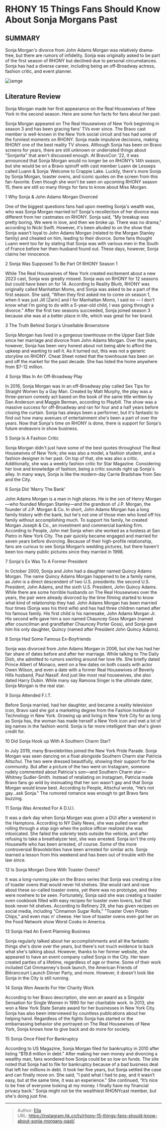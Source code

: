# RHONY 15 Things Fans Should Know About Sonja Morgans Past


## SUMMARY 


 Sonja Morgan&#39;s divorce from John Adams Morgan was relatively drama-free, but there are rumors of infidelity. 
 Sonja was originally asked to be part of the first season of RHONY but declined due to personal circumstances. 
 Sonja has had a diverse career, including being an off-Broadway actress, fashion critic, and event planner. 

![iamge](https://static1.srcdn.com/wordpress/wp-content/uploads/2020/06/Things-Fans-Should-Know-About-Sonja-Morgan.jpg)

## Literature Review
Sonja Morgan made her first appearance on the Real Housewives of New York in the second season. Here are some fun facts for fans about her past.




Sonja Morgan appeared on The Real Housewives of New York beginning in season 3 and has been gracing fans’ TVs ever since. The Bravo cast member is well-known in the New York social circuit and has had some of the funniest moments on RHONY. Sonja made impulsive decisions, making RHONY one of the best reality TV shows. Although Sonja has been on Bravo screens for years, there are still unknown or underrated things about &#34;Sonjarita&#34; that aren&#39;t discussed enough.
At BravoCon ’22, it was announced that Sonja Morgan would no longer be on RHONY’s 14th season, but she would be on a Bravo spinoff with cast member Luann de Lesseps called Luann &amp; Sonja: Welcome to Crappie Lake. Luckily, there&#39;s more Sonja by Sonja Morgan, toaster ovens, and iconic quotes on the screen from this fan-favorite. Even though she won&#39;t be seen on upcoming RHONY season 15, there are still so many things for fans to know about Miss Morgan.









 








 1  Why Sonja &amp; John Adams Morgan Divorced 


 







One of the biggest questions fans had upon meeting Sonja&#39;s wealth was, who was Sonja Morgan married to? Sonja&#39;s recollection of her divorce was different from her castmates on RHONY. Sonja said, &#34;My breakup was pretty boring. We were in love, and then we broke up. There was no drama,&#34; according to Nicki Swift.
However, it&#39;s been alluded to on the show that Sonja wasn&#39;t loyal to John Adams Morgan (related to the Morgan Stanley family) and cheated on him, leading to their divorce. Some fans thought Luann went too far by stating that Sonja was with various men in the South of France before her then-husband found out. These days, however, Sonja claims her innocence.





 2  Sonja Was Supposed To Be Part Of RHONY Season 1 


 







While The Real Housewives of New York created excitement about a new 2023 cast, Sonja was greatly missed. Sonja was on RHONY for 12 seasons but could have been on for 14. According to Reality Blurb, RHONY was originally called Manhattan Moms, and Sonja was asked to be a part of the first season. She said, “When they first asked me to come on season 1, when it was just Jill [Zarin] and I for Manhattan Moms, I said no — I don’t know what I’m going to do with a 5-year-old child, I was going through a divorce.” After the first two seasons succeeded, Sonja joined season 3 because she was at a better place in life, which was great for her brand.





 3  The Truth Behind Sonja&#39;s Unsellable Brownstone 
        

Sonja Morgan has lived in a gorgeous townhouse on the Upper East Side since her marriage and divorce from John Adams Morgan. Over the years, however, Sonja has been very honest about not being able to afford the upkeep and wanting to sell it. As it turned out, this was not a generic storyline on RHONY. Cheat Sheet noted that the townhouse has been on and off the market for the past decade. She has listed the home anywhere from $7-12 million.





 4  Sonja Was In An Off-Broadway Play 
        

In 2016, Sonja Morgan was in an off-Broadway play called Sex Tips for Straight Women by a Gay Man. Created by Matt Murphy, the play was a three-person comedy act based on the book of the same title written by Dan Anderson and Maggie Berman, according to Playbill. The show was a massive success for off-Broadway and ran for four and a half years before closing the curtain. Sonja has always been a performer, but it&#39;s fantastic to find out how many avenues of entertainment she&#39;s been a part of over the years. Now that Sonja&#39;s time on RHONY is done, there is support for Sonja&#39;s future endeavors in show business.





 5  Sonja Is A Fashion Critic 
        

Sonja Morgan didn&#39;t just have some of the best quotes throughout The Real Housewives of New York; she was also a model, a fashion student, and a fashion designer in her past. On top of that, she was also a critic. Additionally, she was a weekly fashion critic for Star Magazine. Considering her love and knowledge of fashion, being a critic sounds right up Sonja&#39;s alley. In many ways, Sonja is like the modern-day Carrie Bradshaw from Sex and the City.





 6  Sonja Did &#39;Marry The Bank&#39; 


 







John Adams Morgan is a man in high places. He is the son of Henry Morgan—who founded Morgan Stanley—and the grandson of J.P. Morgan, the founder of J.P. Morgan &amp; Co. In short, John Adams Morgan has a long family history with the bank, but he&#39;s not one of those men who lived off his family without accomplishing much. To support his family, he created Morgan Joseph &amp; Co., an investment and commercial banking firm.
According to People, John met Sonja when she worked as a hostess at San Pietro in New York City. The pair quickly became engaged and married for seven years before divorcing. Because of their high-profile relationship, fans are curious to see Sonja Morgan’s wedding pictures, but there haven&#39;t been too many public pictures since they married in 1998.





 7  Sonja&#39;s Ex Was   To A Former President 
        

In October 2000, Sonja and John had a daughter named Quincy Adams Morgan. The name Quincy Adams Morgan happened to be a family name, as John is a direct descendent of two U.S. presidents: the second U.S. President, John Adams, and the sixth U.S. President, John Quincy Adams.
While there are some horrible husbands on The Real Housewives over the years, the pair were already divorced by the time filming started to know what kind of relationship they had. John Adams Morgan has been married four times (Sonja was his third wife) and has had three children named after his famous family. His first child is his namesake, John Adams Morgan Jr. His second wife gave him a son named Chauncey Goss Morgan (named after councilman and grandfather Chauncey Porter Goss), and Sonja gave him his only daughter, Quincy (named after President John Quincy Adams).





 8  Sonja Had Some Famous Ex-Boyfriends 
        

Sonja was divorced from John Adams Morgan in 2006, but she has had her fair share of dates before and after her marriage. While talking to The Daily Dish, she admitted to rumors swirling around her love life. She briefly dated Prince Albert of Monaco, went on a few dates on both coasts with actor Owen Wilson, and even a date with a former Real Housewives of Beverly Hills husband, Paul Nassif. And just like most real housewives, she also dated Harry Dubin. While many say Ramona Singer is the ultimate dater, Sonja Morgan is the real star.





 9  Sonja Attended F.I.T. 
        

Before Sonja married, had her daughter, and became a reality television icon, Bravo said she got a marketing degree from the Fashion Institute of Technology in New York. Growing up and living in New York City for as long as Sonja has, the woman has made herself a New York icon and met a lot of big names in the fashion world. Sonja is far more intelligent than she&#39;s given credit for.





 10  Did Sonja Hook up With A Southern Charm Star? 
        

In July 2019, many Bravolebrities joined the New York Pride Parade. Sonja Morgan was seen dancing on a float alongside Southern Charm star Patricia Altschul. The two were dressed beautifully, showing their support for the community. But after a picture of the two went on Instagram, someone rudely commented about Patricia&#39;s son—and Southern Charm star—Whitney Sudler-Smith. Instead of retaliating on Instagram, Patricia made Bravo fans go wild by insinuating that her son wasn&#39;t gay and that Sonja Morgan would know best. According to People, Altschul wrote, “He’s not gay…ask Sonja.&#34; The rumored romance was enough to get Bravo fans buzzing.





 11  Sonja Was Arrested For A D.U.I. 
        

It was a dark day when Sonja Morgan was given a DUI after a weekend in the Hamptons. According to NY Daily News, she was pulled over after rolling through a stop sign when the police officer realized she was intoxicated. She failed the sobriety tests outside the vehicle, and after refusing to take a breathalyzer test, she was arrested. Sonja isn&#39;t the only Housewife who has been arrested, of course. Some of the more controversial Bravolebrities have been arrested for similar acts. Sonja learned a lesson from this weekend and has been out of trouble with the law since.





 12  Is Sonja Morgan Done With Toaster Ovens? 
        

It was a long-running joke on the Bravo series that Sonja was creating a line of toaster ovens that would never hit shelves. She would rant and rave about these so-called toaster ovens, yet there was no prototype, and they were nowhere to be seen. Fortunately, Sonja said she was creating a toaster oven cookbook filled with easy recipes for toaster oven lovers, but that book never hit shelves. According to Refinery 29, she has given recipes on social media, including &#34;Cinnamon Sugar Rolls,&#34; &#34;Toaster Oven Potato Chips,&#34; and even mac n&#39; cheese. Her love of toaster ovens even got her on the Food Network show Worst Cooks in America.





 13  Sonja Had An Event Planning Business 
        

Sonja regularly talked about her accomplishments and all the fantastic things she&#39;s done over the years, but there&#39;s not much evidence to back what she&#39;s talking about. However, thanks to her former website, she appeared to have an event company called Sonja in the City. Her team created parties of a lifetime, regardless of age or theme. Some of their work included Cat Ommanney&#39;s book launch, the American Friends of Blérancourt Launch Dinner Party, and more. However, it doesn&#39;t look like Sonja in the City is still running.





 14  Sonja Won Awards For Her Charity Work 
        

According to her Bravo description, she won an award as a Singular Sensation for Single Women in 1990 for her charitable work. In 2013, she won a New York State Senate award for her businesses in New York City. Sonja has also been interviewed by countless publications about her helping hand. Regardless of the fights Sonja has started or the embarrassing behavior she portrayed on The Real Housewives of New York, Sonja knows how to give back and do more for society.





 15  Sonja Once Filed For Bankruptcy 
        

According to US Magazine, Sonja Morgan filed for bankruptcy in 2010 after listing &#34;$19.8 million in debt.&#34; After making her own money and divorcing a wealthy man, fans wondered how Sonja could be so low on funds.
The site noted that Sonja had to file for bankruptcy because of a bad business deal that left her millions in debt. It took her five years, but Sonja settled the case and can finally move on. She said, &#34;I paid what I had to pay, and it wasn’t easy, but at the same time, it was an experience.&#34; She continued, “It’s nice to be free of everyone looking at my money. I finally have my financial privacy back.&#34; Sonja might not be the wealthiest RHONYcast member, but she&#39;s doing just fine.


---

> Author: [Ella](https://instagram.hk.cn/)  
> URL: https://instagram.hk.cn/tv/rhony-15-things-fans-should-know-about-sonja-morgans-past/  

